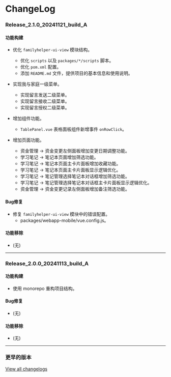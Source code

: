 # ChangeLog

### Release_2.1.0_20241121_build_A

#### 功能构建

- 优化 `familyhelper-ui-view` 模块结构。
  - 优化 `scripts` 以及 `packages/*/scripts` 脚本。
  - 优化 `pom.xml` 配置。
  - 添加 `README.md` 文件，提供项目的基本信息和使用说明。

- 实现我与家庭一级菜单。
  - 实现留言发送二级菜单。
  - 实现留言接收二级菜单。
  - 实现留言授权二级菜单。

- 增加组件功能。
  - `TablePanel.vue` 表格面板组件新增事件 `onRowClick`。

- 增加页面功能。
  - 资金管理 -> 资金变更左侧面板增加变更日期调整功能。
  - 学习笔记 -> 笔记本页面增加筛选功能。
  - 学习笔记 -> 笔记本页面主卡片面板增加收藏功能。
  - 学习笔记 -> 笔记本页面主卡片面板显示逻辑优化。
  - 学习笔记 -> 笔记管理选择笔记本对话框增加筛选功能。
  - 学习笔记 -> 笔记管理选择笔记本对话框主卡片面板显示逻辑优化。
  - 资金管理 -> 资金变更记录左侧面板增加备注筛选功能。

#### Bug修复

- 修复 `familyhelper-ui-view` 模块中的错误配置。
  - packages/webapp-mobile/vue.config.js。

#### 功能移除

- (无)

---

### Release_2.0.0_20241113_build_A

#### 功能构建

- 使用 monorepo 重构项目结构。

#### Bug修复

- (无)

#### 功能移除

- (无)

---

### 更早的版本

[View all changelogs](./changelogs)
